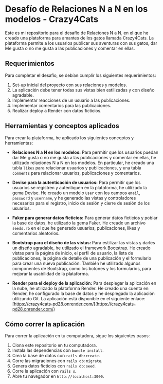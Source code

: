 # Desafío de Relaciones N a N en los modelos - Crazy4Cats

Este es mi repositorio para el desafío de Relaciones N a N, en el que he creado una plataforma para amantes de los gatos llamada Crazy4Cats. La plataforma permite a los usuarios publicar sus aventuras con sus gatos, dar Me gusta o no me gusta a las publicaciones y comentar en ellas.

## Requerimientos

Para completar el desafío, se debían cumplir los siguientes requerimientos:

1. Set-up inicial del proyecto con sus relaciones y modelos.
2. La aplicación debe tener todas sus vistas bien estilizadas y con diseño agradable.
3. Implementar reacciones de un usuario a las publicaciones.
4. Implementar comentarios para las publicaciones.
5. Realizar deploy a Render con datos ficticios.

## Herramientas y conceptos aplicados

Para crear la plataforma, he aplicado los siguientes conceptos y herramientas:

- **Relaciones N a N en los modelos:** Para permitir que los usuarios puedan dar Me gusta o no me gusta a las publicaciones y comentar en ellas, he utilizado relaciones N a N en los modelos. En particular, he creado una tabla `likes` para relacionar usuarios y publicaciones, y una tabla `comments` para relacionar usuarios, publicaciones y comentarios.

- **Devise para la autenticación de usuarios:** Para permitir que los usuarios se registren y autentiquen en la plataforma, he utilizado la gema Devise. He creado un modelo `User` con los campos `email`, `password` y `username`, y he generado las vistas y controladores necesarios para el registro, inicio de sesión y cierre de sesión de los usuarios.

- **Faker para generar datos ficticios:** Para generar datos ficticios y poblar la base de datos, he utilizado la gema Faker. He creado un archivo `seeds.rb` en el que he generado usuarios, publicaciones, likes y comentarios aleatorios.

- **Bootstrap para el diseño de las vistas:** Para estilizar las vistas y darles un diseño agradable, he utilizado el framework Bootstrap. He creado vistas para la página de inicio, el perfil de usuario, la lista de publicaciones, la página de detalle de una publicación y el formulario para crear una nueva publicación. También he utilizado algunos componentes de Bootstrap, como los botones y los formularios, para mejorar la usabilidad de la plataforma.

- **Render para el deploy de la aplicación:** Para desplegar la aplicación en la nube, he utilizado la plataforma Render. He creado una cuenta en Render, he configurado la base de datos y he desplegado la aplicación utilizando Git. La aplicación está disponible en el siguiente enlace: [https://crazy4cats-pd28.onrender.com/](https://crazy4cats-pd28.onrender.com/)

## Cómo correr la aplicación

Para correr la aplicación en tu computadora, sigue los siguientes pasos:

1. Clona este repositorio en tu computadora.
2. Instala las dependencias con `bundle install`.
3. Crea la base de datos con `rails db:create`.
4. Corre las migraciones con `rails db:migrate`.
5. Genera datos ficticios con `rails db:seed`.
6. Corre la aplicación con `rails s`.
7. Abre tu navegador en `http://localhost:3000`.
